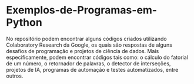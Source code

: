 # Exemplos-de-Programas-em-Python
No repositório podem encontrar alguns códigos criados utilizando Colaboratory Research da Google, os quais são respostas de alguns desafios de programação e projetos de ciência de dados. Mais especificamente, podem encontrar códigos tais como: o cálculo do fatorial de um número, o retornador de palavras, o detector de interseções, projetos de IA, programas de automação e testes automatizados, entre outros.
